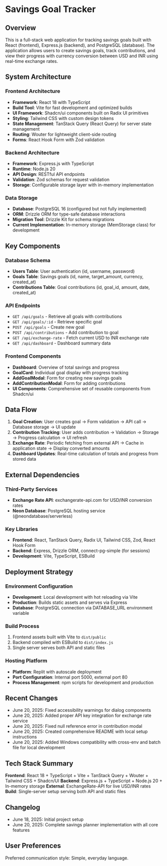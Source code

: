 # Savings Goal Tracker

## Overview

This is a full-stack web application for tracking savings goals built with React (frontend), Express.js (backend), and PostgreSQL (database). The application allows users to create savings goals, track contributions, and view their progress with currency conversion between USD and INR using real-time exchange rates.

## System Architecture

### Frontend Architecture
- **Framework**: React 18 with TypeScript
- **Build Tool**: Vite for fast development and optimized builds
- **UI Framework**: Shadcn/ui components built on Radix UI primitives
- **Styling**: Tailwind CSS with custom design tokens
- **State Management**: TanStack Query (React Query) for server state management
- **Routing**: Wouter for lightweight client-side routing
- **Forms**: React Hook Form with Zod validation

### Backend Architecture
- **Framework**: Express.js with TypeScript
- **Runtime**: Node.js 20
- **API Design**: RESTful API endpoints
- **Validation**: Zod schemas for request validation
- **Storage**: Configurable storage layer with in-memory implementation

### Data Storage
- **Database**: PostgreSQL 16 (configured but not fully implemented)
- **ORM**: Drizzle ORM for type-safe database interactions
- **Migration Tool**: Drizzle Kit for schema migrations
- **Current Implementation**: In-memory storage (MemStorage class) for development

## Key Components

### Database Schema
- **Users Table**: User authentication (id, username, password)
- **Goals Table**: Savings goals (id, name, target_amount, currency, created_at)
- **Contributions Table**: Goal contributions (id, goal_id, amount, date, created_at)

### API Endpoints
- `GET /api/goals` - Retrieve all goals with contributions
- `GET /api/goals/:id` - Retrieve specific goal
- `POST /api/goals` - Create new goal
- `POST /api/contributions` - Add contribution to goal
- `GET /api/exchange-rate` - Fetch current USD to INR exchange rate
- `GET /api/dashboard` - Dashboard summary data

### Frontend Components
- **Dashboard**: Overview of total savings and progress
- **GoalCard**: Individual goal display with progress tracking
- **AddGoalModal**: Form for creating new savings goals
- **AddContributionModal**: Form for adding contributions
- **UI Components**: Comprehensive set of reusable components from Shadcn/ui

## Data Flow

1. **Goal Creation**: User creates goal → Form validation → API call → Database storage → UI update
2. **Contribution Tracking**: User adds contribution → Validation → Storage → Progress calculation → UI refresh
3. **Exchange Rate**: Periodic fetching from external API → Cache in application state → Display converted amounts
4. **Dashboard Updates**: Real-time calculation of totals and progress from stored data

## External Dependencies

### Third-Party Services
- **Exchange Rate API**: exchangerate-api.com for USD/INR conversion rates
- **Neon Database**: PostgreSQL hosting service (@neondatabase/serverless)

### Key Libraries
- **Frontend**: React, TanStack Query, Radix UI, Tailwind CSS, Zod, React Hook Form
- **Backend**: Express, Drizzle ORM, connect-pg-simple (for sessions)
- **Development**: Vite, TypeScript, ESBuild

## Deployment Strategy

### Environment Configuration
- **Development**: Local development with hot reloading via Vite
- **Production**: Builds static assets and serves via Express
- **Database**: PostgreSQL connection via DATABASE_URL environment variable

### Build Process
1. Frontend assets built with Vite to `dist/public`
2. Backend compiled with ESBuild to `dist/index.js`
3. Single server serves both API and static files

### Hosting Platform
- **Platform**: Replit with autoscale deployment
- **Port Configuration**: Internal port 5000, external port 80
- **Process Management**: npm scripts for development and production

## Recent Changes
- June 20, 2025: Fixed accessibility warnings for dialog components
- June 20, 2025: Added proper API key integration for exchange rate service
- June 20, 2025: Fixed null reference error in contribution modal
- June 20, 2025: Created comprehensive README with local setup instructions
- June 20, 2025: Added Windows compatibility with cross-env and batch file for local development

## Tech Stack Summary
**Frontend**: React 18 + TypeScript + Vite + TanStack Query + Wouter + Tailwind CSS + Shadcn/UI
**Backend**: Express.js + TypeScript + Node.js 20 + In-memory storage
**External**: ExchangeRate-API for live USD/INR rates
**Build**: Single-server setup serving both API and static files

## Changelog
- June 18, 2025: Initial project setup
- June 20, 2025: Complete savings planner implementation with all core features

## User Preferences

Preferred communication style: Simple, everyday language.